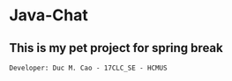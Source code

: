 # Java-Chat
## This is my pet project for spring break 
```
Developer: Duc M. Cao - 17CLC_SE - HCMUS
```